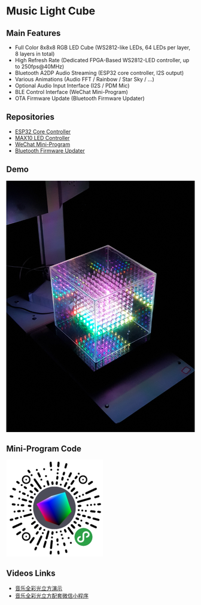 Music Light Cube
================

## Main Features

* Full Color 8x8x8 RGB LED Cube (WS2812-like LEDs, 64 LEDs per layer, 8 layers in total)
* High Refresh Rate (Dedicated FPGA-Based WS2812-LED controller, up to 250fps@40MHz)
* Bluetooth A2DP Audio Streaming (ESP32 core controller, I2S output)
* Various Animations (Audio FFT / Rainbow / Star Sky / ...)
* Optional Audio Input Interface (I2S / PDM Mic)
* BLE Control Interface (WeChat Mini-Program)
* OTA Firmware Update (Bluetooth Firmware Updater)

## Repositories

* [ESP32 Core Controller](https://github.com/redchenjs/bluetooth_visual_speaker_esp32)
* [MAX10 LED Controller](https://github.com/redchenjs/ws2812_led_controller_max10)
* [WeChat Mini-Program](https://github.com/redchenjs/music_light_cube_weixin)
* [Bluetooth Firmware Updater](https://github.com/redchenjs/bluetooth_firmware_updater_qt)

## Demo

<img src="docs/cube0414.png">

## Mini-Program Code

<img src="docs/acode.jpg">

## Videos Links

* [音乐全彩光立方演示](https://www.bilibili.com/video/av25188707)
* [音乐全彩光立方配套微信小程序](https://www.bilibili.com/video/av83055233)
